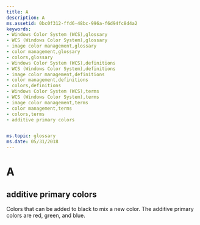 ```yaml
---
title: A
description: A
ms.assetid: 0bc0f312-ffd6-48bc-996a-f6d94fc8d4a2
keywords:
- Windows Color System (WCS),glossary
- WCS (Windows Color System),glossary
- image color management,glossary
- color management,glossary
- colors,glossary
- Windows Color System (WCS),definitions
- WCS (Windows Color System),definitions
- image color management,definitions
- color management,definitions
- colors,definitions
- Windows Color System (WCS),terms
- WCS (Windows Color System),terms
- image color management,terms
- color management,terms
- colors,terms
- additive primary colors


ms.topic: glossary
ms.date: 05/31/2018
---
```


# A

## additive primary colors

Colors that can be added to black to mix a new color. The additive primary colors are red, green, and blue.

 

 




